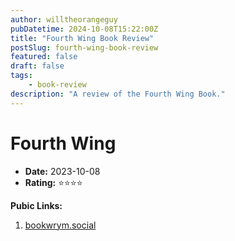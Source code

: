 ```yaml
---
author: willtheorangeguy
pubDatetime: 2024-10-08T15:22:00Z
title: "Fourth Wing Book Review"
postSlug: fourth-wing-book-review
featured: false
draft: false
tags:
    - book-review
description: "A review of the Fourth Wing Book."
---
```


# Fourth Wing

-   **Date:** 2023-10-08
-   **Rating:** ⭐⭐⭐⭐

**Pubic Links:**

1. [bookwrym.social](https://bookwyrm.social/user/willtheorangeguy/reviewrating/3251596)
